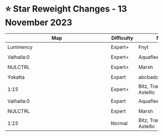 # ⭐ Star Reweight Changes - 13 November 2023

| <div style="width:325px">Map</div> | <div style="width:75px">Difficulty</div> | <div style="width:200px">Mapper(s)</div> | <div style="width:175px">Star Rating Change</div> |
|-----|------------|-----------|---------------------------------------------------|
| Luminency | Expert+ | Fnyt | ⭐ 12.48 → ⭐ 12.52 |
| Valhalla:0 | Expert+ | Aquaflee | ⭐ 10.94 → ⭐ 12.15 |
| NULCTRL | Expert+ | Marsh | ⭐ 10.82 → ⭐ 10.23 |
| Yokatta | Expert | abcbadq | ⭐ 8.46 → ⭐ 8.47 |
| 1:15 | Expert+ | Bitz, Tranch, WalkingKat & Astellic | ⭐ 8.34 → ⭐ 8.29 |
| Valhalla:0 | Expert | Aquaflee | ⭐ 8.06 → ⭐ 7.99 |
| NULCTRL | Expert | Marsh | ⭐ 5.54 → ⭐ 5.56 |
| 1:15 | Normal | Bitz, Tranch, WalkingKat & Astellic | ⭐ 4.49 → ⭐ 4.44 |